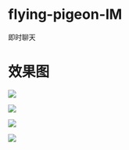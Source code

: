 # flying-pigeon-IM
即时聊天
# 效果图
![](https://github.com/IABQL/image/blob/main/%E5%BE%AE%E4%BF%A1%E5%9B%BE%E7%89%87_20220829122024.jpg)

![](https://github.com/IABQL/image/blob/main/%E5%BE%AE%E4%BF%A1%E5%9B%BE%E7%89%87_20220829122037.jpg)

![](https://github.com/IABQL/image/blob/main/%E5%BE%AE%E4%BF%A1%E5%9B%BE%E7%89%87_20220902155125.jpg)

![](https://github.com/IABQL/image/blob/main/%E5%BE%AE%E4%BF%A1%E5%9B%BE%E7%89%87_20220902155132.jpg)
